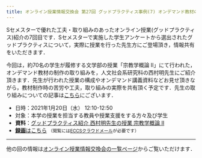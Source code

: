 ```yaml
---
title: オンライン授業情報交換会 第27回 グッドプラクティス事例(7) オンデマンド教材の制作の取り組み
---
```


Sセメスターで優れた工夫・取り組みのあったオンライン授業(グッドプラクティス)紹介の7回目です．Sセメスターで実施した学生アンケートから選出されたグッドプラクティスについて，実際に授業を行った先生方にご登場頂き，情報共有をいただきます．

今回は，約70名の学生が履修する文学部の授業「宗教学概論 II」にて行われた，オンデマンド教材の制作の取り組みを，人文社会系研究科の西村明先生にご紹介頂きます．先生が行われた授業の構成やオンデマンド講義資料などお見せ頂きながら，教材制作時の苦労や工夫，取り組みの実際を共有頂く予定です．先生の取り組みについての記事は[こちら](/good-practice/interview/nishimura/)にございます．

- 日時：2021年1月20日（水） 12:10-12:50
- 対象：本学の授業を担当する教員や授業支援をする方々及び学生
- **資料**：[グッドプラクティス紹介 西村明先生の授業 宗教学概論 II](/good-practice/interview/nishimura/)
- [**録画**はこちら](https://sites.google.com/g.ecc.u-tokyo.ac.jp/utelecon-movies/events-luncheon-2020A/2021-01-20) <small>（閲覧には[ECCSクラウドメール](/eccs_cloud_email/)が必要です）</small>

---

他の回の情報は[オンライン授業情報交換会の一覧ページ](/events/luncheon/)からご覧いただけます．
